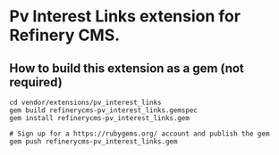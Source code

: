 # Pv Interest Links extension for Refinery CMS.

## How to build this extension as a gem (not required)

    cd vendor/extensions/pv_interest_links
    gem build refinerycms-pv_interest_links.gemspec
    gem install refinerycms-pv_interest_links.gem

    # Sign up for a https://rubygems.org/ account and publish the gem
    gem push refinerycms-pv_interest_links.gem
